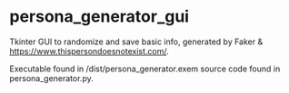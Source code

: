 # persona_generator_gui
Tkinter GUI to randomize and save basic info, generated by Faker &amp; https://www.thispersondoesnotexist.com/.

Executable found in /dist/persona_generator.exem source code found in persona_generator.py.
